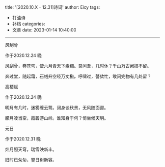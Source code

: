 title: '[2020.10.X - 12.31]诗词'
author: Eicy
tags:
  - 打油诗
  - 补档
categories:
  - 文章
date: 2023-01-14 10:40:00
---
风刮骨

作于2020.12.24 晚

风刮骨，卷苍穹，使六月青天下素绸。莫问吾，几时休？千山万古阙损不留。

奔过堂，随起霜，石绒升空经万丈楸。呼啸过，謦欬忙，敢问完物有几处留？

高楼赋

作于2020.12.24 晚

明月有几时，迷雾缠云莺。阔身谈秋景，无风随面迎。

朦月凌当空，霞碧游山岭。谁知身于何？倚坐候天明。

元日

作于2020.12.31 晚

炜月照天穹，瑞雪映新丰。

旧时已匆匆，翌日树新容。